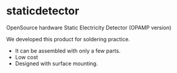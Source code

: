 # staticdetector

OpenSource hardware Static Electricity Detector (OPAMP version)

We developed this product for soldering practice.

- It can be assembled with only a few parts.
- Low cost
- Designed with surface mounting.

